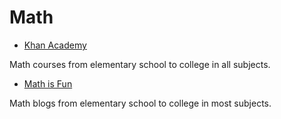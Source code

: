 # Math

* [Khan Academy](https://www.khanacademy.org/math)

Math courses from elementary school to college in all subjects.

* [Math is Fun](https://www.mathsisfun.com/)

Math blogs from elementary school to college in most subjects.